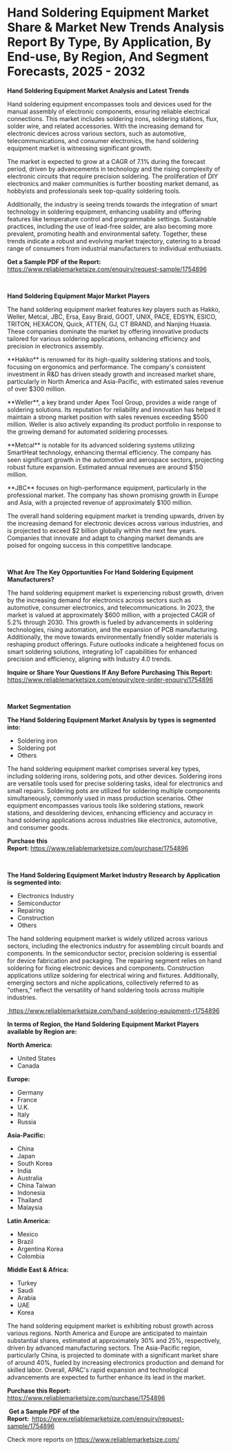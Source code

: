 <p><h1>Hand Soldering Equipment Market Share & Market New Trends Analysis Report By Type, By Application, By End-use, By Region, And Segment Forecasts, 2025 - 2032</h1></p><p><strong>Hand Soldering Equipment Market Analysis and Latest Trends</strong></p>
<p><p>Hand soldering equipment encompasses tools and devices used for the manual assembly of electronic components, ensuring reliable electrical connections. This market includes soldering irons, soldering stations, flux, solder wire, and related accessories. With the increasing demand for electronic devices across various sectors, such as automotive, telecommunications, and consumer electronics, the hand soldering equipment market is witnessing significant growth.</p><p>The market is expected to grow at a CAGR of 7.1% during the forecast period, driven by advancements in technology and the rising complexity of electronic circuits that require precision soldering. The proliferation of DIY electronics and maker communities is further boosting market demand, as hobbyists and professionals seek top-quality soldering tools. </p><p>Additionally, the industry is seeing trends towards the integration of smart technology in soldering equipment, enhancing usability and offering features like temperature control and programmable settings. Sustainable practices, including the use of lead-free solder, are also becoming more prevalent, promoting health and environmental safety. Together, these trends indicate a robust and evolving market trajectory, catering to a broad range of consumers from industrial manufacturers to individual enthusiasts.</p></p>
<p><strong>Get a Sample PDF of the Report:&nbsp;</strong> <a href="https://www.reliablemarketsize.com/enquiry/request-sample/1754896?utm_campaign=2313&utm_medium=2&utm_source=Github&utm_content=ia&utm_term=19022025&utm_id=hand-soldering-equipment">https://www.reliablemarketsize.com/enquiry/request-sample/1754896</a></p>
<p>&nbsp;</p>
<p><strong>Hand Soldering Equipment Major Market Players</strong></p>
<p><p>The hand soldering equipment market features key players such as Hakko, Weller, Metcal, JBC, Ersa, Easy Braid, GOOT, UNIX, PACE, EDSYN, ESICO, TRITON, HEXACON, Quick, ATTEN, GJ, CT BRAND, and Nanjing Huaxia. These companies dominate the market by offering innovative products tailored for various soldering applications, enhancing efficiency and precision in electronics assembly.</p><p>**Hakko** is renowned for its high-quality soldering stations and tools, focusing on ergonomics and performance. The company's consistent investment in R&D has driven steady growth and increased market share, particularly in North America and Asia-Pacific, with estimated sales revenue of over $300 million.</p><p>**Weller**, a key brand under Apex Tool Group, provides a wide range of soldering solutions. Its reputation for reliability and innovation has helped it maintain a strong market position with sales revenues exceeding $500 million. Weller is also actively expanding its product portfolio in response to the growing demand for automated soldering processes.</p><p>**Metcal** is notable for its advanced soldering systems utilizing SmartHeat technology, enhancing thermal efficiency. The company has seen significant growth in the automotive and aerospace sectors, projecting robust future expansion. Estimated annual revenues are around $150 million.</p><p>**JBC** focuses on high-performance equipment, particularly in the professional market. The company has shown promising growth in Europe and Asia, with a projected revenue of approximately $100 million.</p><p>The overall hand soldering equipment market is trending upwards, driven by the increasing demand for electronic devices across various industries, and is projected to exceed $2 billion globally within the next few years. Companies that innovate and adapt to changing market demands are poised for ongoing success in this competitive landscape.</p></p>
<p>&nbsp;</p>
<p><strong>What Are The Key Opportunities For Hand Soldering Equipment Manufacturers?</strong></p>
<p><p>The hand soldering equipment market is experiencing robust growth, driven by the increasing demand for electronics across sectors such as automotive, consumer electronics, and telecommunications. In 2023, the market is valued at approximately $600 million, with a projected CAGR of 5.2% through 2030. This growth is fueled by advancements in soldering technologies, rising automation, and the expansion of PCB manufacturing. Additionally, the move towards environmentally friendly solder materials is reshaping product offerings. Future outlooks indicate a heightened focus on smart soldering solutions, integrating IoT capabilities for enhanced precision and efficiency, aligning with Industry 4.0 trends.</p></p>
<p><strong>Inquire or Share Your Questions If Any Before Purchasing This Report:</strong> <a href="https://www.reliablemarketsize.com/enquiry/pre-order-enquiry/1754896?utm_campaign=2313&utm_medium=2&utm_source=Github&utm_content=ia&utm_term=19022025&utm_id=hand-soldering-equipment">https://www.reliablemarketsize.com/enquiry/pre-order-enquiry/1754896</a></p>
<p>&nbsp;</p>
<p><strong>Market Segmentation</strong></p>
<p><strong>The Hand Soldering Equipment Market Analysis by types is segmented into:</strong></p>
<p><ul><li>Soldering iron</li><li>Soldering pot</li><li>Others</li></ul></p>
<p><p>The hand soldering equipment market comprises several key types, including soldering irons, soldering pots, and other devices. Soldering irons are versatile tools used for precise soldering tasks, ideal for electronics and small repairs. Soldering pots are utilized for soldering multiple components simultaneously, commonly used in mass production scenarios. Other equipment encompasses various tools like soldering stations, rework stations, and desoldering devices, enhancing efficiency and accuracy in hand soldering applications across industries like electronics, automotive, and consumer goods.</p></p>
<p><strong>Purchase this Report:&nbsp;</strong><a href="https://www.reliablemarketsize.com/purchase/1754896?utm_campaign=2313&utm_medium=2&utm_source=Github&utm_content=ia&utm_term=19022025&utm_id=hand-soldering-equipment">https://www.reliablemarketsize.com/purchase/1754896</a></p>
<p>&nbsp;</p>
<p><strong>The Hand Soldering Equipment Market Industry Research by Application is segmented into:</strong></p>
<p><ul><li>Electronics Industry</li><li>Semiconductor</li><li>Repairing</li><li>Construction</li><li>Others</li></ul></p>
<p><p>The hand soldering equipment market is widely utilized across various sectors, including the electronics industry for assembling circuit boards and components. In the semiconductor sector, precision soldering is essential for device fabrication and packaging. The repairing segment relies on hand soldering for fixing electronic devices and components. Construction applications utilize soldering for electrical wiring and fixtures. Additionally, emerging sectors and niche applications, collectively referred to as "others," reflect the versatility of hand soldering tools across multiple industries.</p></p>
<p><a href="https://www.reliablemarketsize.com/hand-soldering-equipment-r1754896?utm_campaign=2313&utm_medium=2&utm_source=Github&utm_content=ia&utm_term=19022025&utm_id=hand-soldering-equipment">&nbsp;https://www.reliablemarketsize.com/hand-soldering-equipment-r1754896</a></p>
<p><strong>In terms of Region, the Hand Soldering Equipment Market Players available by Region are:</strong></p>
<p>
    <p> <strong> North America: </strong>
        <ul>
            <li>United States</li>
            <li>Canada</li>
        </ul>
        </p> 
    <p> <strong> Europe: </strong>
        <ul>
            <li>Germany</li>
            <li>France</li>
            <li>U.K.</li>
            <li>Italy</li>
            <li>Russia</li>
        </ul>
        </p> 
    <p> <strong> Asia-Pacific: </strong>
        <ul>
            <li>China</li>
            <li>Japan</li>
            <li>South Korea</li>
            <li>India</li>
            <li>Australia</li>
            <li>China Taiwan</li>
            <li>Indonesia</li>
            <li>Thailand</li>
            <li>Malaysia</li>
        </ul>
        </p> 
    <p> <strong> Latin America: </strong>
        <ul>
            <li>Mexico</li>
            <li>Brazil</li>
            <li>Argentina Korea</li>
            <li>Colombia</li>
        </ul>
        </p> 
    <p> <strong> Middle East & Africa: </strong>
        <ul>
            <li>Turkey</li>
            <li>Saudi</li>
            <li>Arabia</li>
            <li>UAE</li>
            <li>Korea</li>
        </ul>
    </p>
    </p>
<p><p>The hand soldering equipment market is exhibiting robust growth across various regions. North America and Europe are anticipated to maintain substantial shares, estimated at approximately 30% and 25%, respectively, driven by advanced manufacturing sectors. The Asia-Pacific region, particularly China, is projected to dominate with a significant market share of around 40%, fueled by increasing electronics production and demand for skilled labor. Overall, APAC's rapid expansion and technological advancements are expected to further enhance its lead in the market.</p></p>
<p><strong>Purchase this Report: </strong><a href="https://www.reliablemarketsize.com/purchase/1754896?utm_campaign=2313&utm_medium=2&utm_source=Github&utm_content=ia&utm_term=19022025&utm_id=hand-soldering-equipment">https://www.reliablemarketsize.com/purchase/1754896</a></p>
<p>&nbsp;<strong>Get a Sample PDF of the Report:&nbsp;&nbsp;</strong><a href="https://www.reliablemarketsize.com/enquiry/request-sample/1754896?utm_campaign=2313&utm_medium=2&utm_source=Github&utm_content=ia&utm_term=19022025&utm_id=hand-soldering-equipment">https://www.reliablemarketsize.com/enquiry/request-sample/1754896</a></p>
<p><strong></strong></p>
<p>Check more reports on <a href="https://www.reliablemarketsize.com/?utm_campaign=2313&utm_medium=2&utm_source=Github&utm_content=ia&utm_term=19022025&utm_id=hand-soldering-equipment">https://www.reliablemarketsize.com/</a></p>